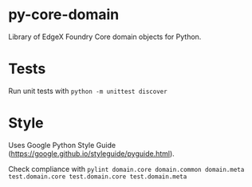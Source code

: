 # py-core-domain

Library of EdgeX Foundry Core domain objects for Python.

# Tests

Run unit tests with `python -m unittest discover`

# Style

Uses Google Python Style Guide (https://google.github.io/styleguide/pyguide.html).

Check compliance with `pylint domain.core domain.common domain.meta test.domain.core test.domain.core test.domain.meta`
